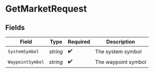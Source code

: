 # GetMarketRequest


## Fields

| Field               | Type                | Required            | Description         |
| ------------------- | ------------------- | ------------------- | ------------------- |
| `SystemSymbol`      | *string*            | :heavy_check_mark:  | The system symbol   |
| `WaypointSymbol`    | *string*            | :heavy_check_mark:  | The waypoint symbol |